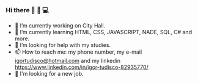 ### Hi there 👋 :construction_worker: :computer:


- 🔭 I’m currently working on City Hall.
- 🌱 I’m currently learning HTML, CSS, JAVASCRIPT, NADE, SQL, C# and more.
- 🤔 I’m looking for help with my studies.
- 📫 How to reach me: my phone number, my e-mail igortudisco@hotmail.com and my linkedin https://www.linkedin.com/in/igor-tudisco-82935770/
- :briefcase: I'm looking for a new job.


